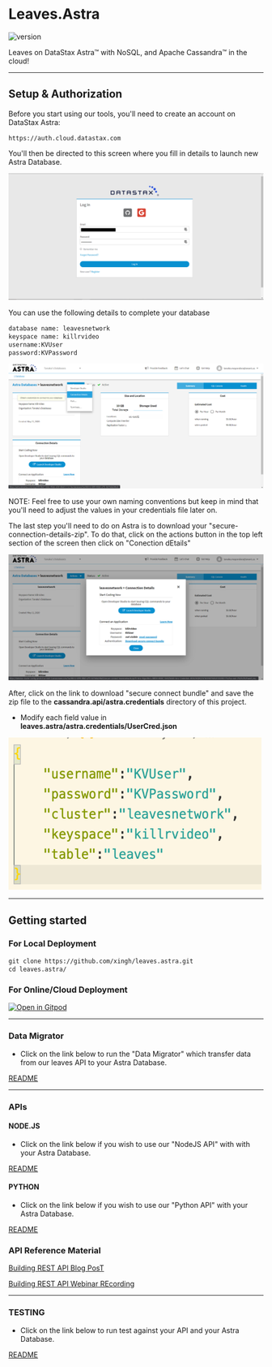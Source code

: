 # Leaves.Astra 

![version](https://img.shields.io/badge/version-0.0.1-blue)

Leaves on DataStax Astra™ with NoSQL, and Apache Cassandra™ in the cloud!

---

## Setup & Authorization


Before you start using our tools, you'll need to create an account on DataStax Astra:
```
https://auth.cloud.datastax.com
```
You'll then be directed to this screen where you fill in details to launch new Astra Database.

![Astra](Assets/../Assets/Images/astra1.png)

You can use the following details to complete your database
```
database name: leavesnetwork
keyspace name: killrvideo
username:KVUser
password:KVPassword
```

![Astra](Assets/../Assets/Images/astra2.png)

NOTE: Feel free to use your own naming conventions but keep in mind that you'll need to adjust the values in your credentials file later on.

The last step you'll need to do on Astra is to download your "secure-connection-details-zip". To do that, click on the actions button in the top left section of the screen then click on "Conection dEtails"

![Astra](Assets/../Assets/Images/astra3.png)

After, click on the link to download "secure connect bundle" and save the zip file to the **cassandra.api/astra.credentials** directory of this project. 

* Modify each field value in **leaves.astra/astra.credentials/UserCred.json** 

<img src="Assets/Images/UserCred.png" width="500" height="300">

---

## Getting started

### For Local Deployment

```
git clone https://github.com/xingh/leaves.astra.git
cd leaves.astra/
```

### For Online/Cloud Deployment

[![Open in Gitpod](https://gitpod.io/button/open-in-gitpod.svg)](https://gitpod.io/#https://github.com/xingh/leaves.astra.git)

---

### Data Migrator

- Click on the link below to run the "Data Migrator" which transfer data from our leaves API to your Astra Database.

[README](https://github.com/Anant/cassandra.api/blob/master/astra.import/README.md)

---

### APIs

#### NODE.JS

- Click on the link below if you wish to use our "NodeJS API" with with your Astra Database.

[README](https://github.com/Anant/cassandra.api/blob/master/astra.api/leaves.api.node/README.md)

#### PYTHON

- Click on the link below if you wish to use our "Python API" with your Astra Database.

[README](https://github.com/Anant/cassandra.api/blob/master/astra.api/leaves.api.python/README.md)

### API Reference Material

[Building REST API Blog PosT](https://blog.anant.us/building-a-rest-api-with-cassandra-on-datastax-astra-using-python-and-node/)

[Building REST API Webinar REcording](https://blog.anant.us/building-a-rest-api-with-cassandra-on-datastax-astra-using-python-and-node/)

---

### TESTING

- Click on the link below to run test against your API and your Astra Database.

[README](https://github.com/xingh/leaves.astra/blob/master/astra.api/leaves.api.tests/README.md)
